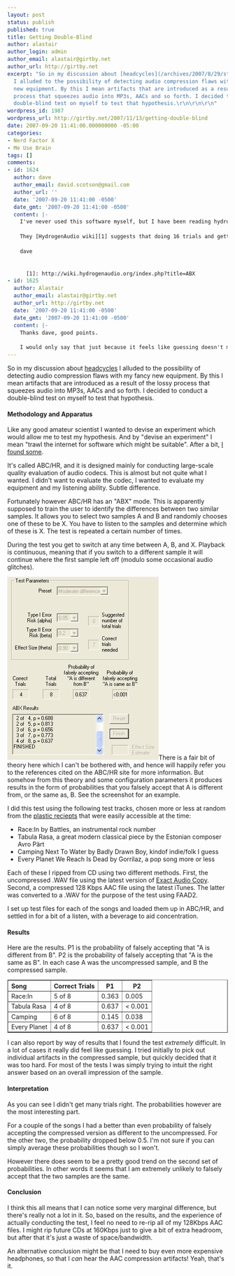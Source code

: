 ```yaml
---
layout: post
status: publish
published: true
title: Getting Double-Blind
author: alastair
author_login: admin
author_email: alastair@girtby.net
author_url: http://girtby.net
excerpt: "So in my discussion about [headcycles](/archives/2007/8/29/strapping-a-motorcycle-to-your-head)
  I alluded to the possibility of detecting audio compression flaws with my fancy
  new equipment. By this I mean artifacts that are introduced as a result of the lossy
  process that squeezes audio into MP3s, AACs and so forth. I decided to conduct a
  double-blind test on myself to test that hypothesis.\r\n\r\n\r\n"
wordpress_id: 1987
wordpress_url: http://girtby.net/2007/11/13/getting-double-blind
date: 2007-09-20 11:41:00.000000000 -05:00
categories:
- Nerd Factor X
- Me Use Brain
tags: []
comments:
- id: 1624
  author: dave
  author_email: david.scotson@gmail.com
  author_url: ''
  date: '2007-09-20 11:41:00 -0500'
  date_gmt: '2007-09-20 11:41:00 -0500'
  content: |-
    I've never used this software myself, but I have been reading hydrogenaudio.org (where double-blind testing is a bit of a hot topic) for a long time, and did do a tiny bit of stats a long time ago. So I may be wrong but when you say "it really did feel like guessing" then you're very close to the truth since I think you really want to be getting 7 out 8 to establish that it's not just random chance. Or even better doing more trials to give it more data.

    They [HydrogenAudio wiki][1] suggests that doing 16 trials and getting 13 correct is the minimum before you can conclude that you're not just guessing:

    dave


      [1]: http://wiki.hydrogenaudio.org/index.php?title=ABX
- id: 1625
  author: Alastair
  author_email: alastair@girtby.net
  author_url: http://girtby.net
  date: '2007-09-20 11:41:00 -0500'
  date_gmt: '2007-09-20 11:41:00 -0500'
  content: |-
    Thanks dave, good points.

    I would only say that just because it feels like guessing doesn't mean that it's random. There may be some difference which is detectable only at a subconscious level. In other words, even if I am not capable of articulating what the difference is, I may still be capable of detecting that there is a difference. Human perception is a funny thing.
---
```

So in my discussion about [headcycles](/archives/2007/8/29/strapping-a-motorcycle-to-your-head) I alluded to the possibility of detecting audio compression flaws with my fancy new equipment. By this I mean artifacts that are introduced as a result of the lossy process that squeezes audio into MP3s, AACs and so forth. I decided to conduct a double-blind test on myself to test that hypothesis.


<a id="more"></a><a id="more-1987"></a>

#### Methodology and Apparatus

Like any good amateur scientist I wanted to devise an experiment which would allow me to test my hypothesis. And by "devise an experiment" I mean "trawl the internet for software which might be suitable". After a bit, [I found some](http://ff123.net/abchr/abchr.html).

It's called ABC/HR, and it is designed mainly for conducting large-scale quality evaluation of audio codecs. This is almost but not quite what I wanted. I didn't want to evaluate the codec, I wanted to evaluate my equipment and my listening ability. Subtle difference.

Fortunately however ABC/HR has an "ABX" mode. This is apparently supposed to train the user to identify the differences between two similar samples. It allows you to select two samples A and B and randomly chooses one of these to be X. You have to listen to the samples and determine which of these is X. The test is repeated a certain number of times.

During the test you get to switch at any time between A, B, and X. Playback is continuous, meaning that if you switch to a different sample it will continue where the first sample left off (modulo some occasional audio glitches).

<img src="/assets/2007/09/abx-test-screenshot.png" alt="ABX test screenshot" title="abx-test-screenshot" width="346" height="418" class="size-full wp-image-3726 lede" />There is a fair bit of theory here which I can't be bothered with, and hence will happily refer you to the references cited on the ABC/HR site for more information. But somehow from this theory and some configuration parameters it produces results in the form of probabilities that you falsely accept that A is different from, or the same as, B. See the screenshot for an example.

I did this test using the following test tracks, chosen more or less at random from the [plastic reciepts](/archives/2005/10/8/a-cd-see) that were easily accessible at the time:

 * Race:In by Battles, an instrumental rock number
 * Tabula Rasa, a great modern classical piece by the Estonian composer Avro P&auml;rt
 * Camping Next To Water by Badly Drawn Boy, kindof indie/folk I guess
 * Every Planet We Reach Is Dead by Gorrilaz, a pop song more or less

Each of these I ripped from CD using two different methods. First, the uncompressed .WAV file using the latest version of [Exact Audio Copy](http://www.exactaudiocopy.de/). Second, a compressed 128 Kbps AAC file using the latest iTunes. The latter was converted to a .WAV for the purpose of the test using FAAD2.

I set up test files for each of the songs and loaded them up in ABC/HR, and settled in for a bit of a listen, with a beverage to aid concentration.

#### Results

Here are the results. P1 is the probability of falsely accepting that "A is different from B". P2 is the probability of falsely accepting that "A is the same as B". In each case A was the uncompressed sample, and B the compressed sample.

<div><table border="1">
<tr><th align="left">Song</th><th>Correct Trials</th><th>P1</th><th>P2</th></tr>
<tr><td>Race:In</td><td>5 of 8</td><td>0.363</td><td>0.005</td></tr>
<tr><td>Tabula Rasa</td><td>4 of 8</td><td>0.637</td><td>&lt; 0.001</td></tr>
<tr><td>Camping</td><td>6 of 8</td><td>0.145</td><td>0.038</td></tr>
<tr><td>Every Planet</td><td>4 of 8</td><td>0.637</td><td>&lt; 0.001</td></tr>
</table></div>

I can also report by way of results that I found the test *extremely* difficult. In a lot of cases it really did feel like guessing. I tried initially to pick out individual artifacts in the compressed sample, but quickly decided that it was too hard. For most of the tests I was simply trying to intuit the right answer based on an overall impression of the sample.

#### Interpretation

As you can see I didn't get many trials right. The probabilities however are the most interesting part.

For a couple of the songs I had a better than even probability of falsely accepting the compressed version as different to the uncompressed. For the other two, the probability dropped below 0.5. I'm not sure if you can simply average these probabilities though so I won't.

However there does seem to be a pretty good trend on the second set of probabilities. In other words it seems that I am extremely unlikely to falsely accept that the two samples are the same.

#### Conclusion

I think this all means that I can notice some very marginal difference, but there's really not a lot in it. So, based on the results, and the experience of actually conducting the test, I feel no need to re-rip all of my 128Kbps AAC files. I might rip future CDs at 160Kbps just to give a bit of extra headroom, but after that it's just a waste of space/bandwidth.

An alternative conclusion might be that I need to buy even more expensive headphones, so that I *can* hear the AAC compression artifacts! Yeah, that's it.
